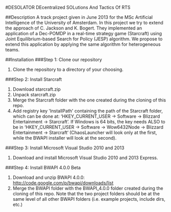 ﻿#DESOLATOR
DEcentralized SOLutions And Tactics Of RTS

##Description
A track project given in June 2013 for the MSc Artificial Intelligence of the University of Amsterdam.
In this project we try to extend the approach of C. Jackson and K. Bogert.
They implemented an application of a Dec-POMDP in a real-time strategy game (Starcraft) using Joint Equilibrium-based Search for Policy (JESP) algorithm.
We propose to extend this application by applying the same algorithm for heterogeneous teams.

##Installation
###Step 1: Clone our repository
1. Clone the repository to a directory of your choosing.

###Step 2: Install Starcraft
1. Download starcraft.zip
2. Unpack starcraft.zip
3. Merge the Starcraft folder with the one created during the cloning of this repo.
4. Add registry key 'InstallPath' containing the path of the Starcraft folder, which can be done at: ‘HKEY_CURRENT_USER -> Software -> Blizzard Entertainment -> Starcraft’. If Windows is 64 bits, the key needs ALSO to be in ‘HKEY_CURRENT_USER -> Software -> Wow6432Node -> Blizzard Entertainment -> Starcraft‘ (ChaosLauncher will look only at the first, while the BWAPI installer will look at the second).

###Step 3: Install Microsoft Visual Studio 2010 and 2013
1. Download and install Microsoft Visual Studio 2010 and 2013 Express.

###Step 4: Install BWAPI 4.0.0 Beta
1. Download and unzip BWAPI 4.0.0: http://code.google.com/p/bwapi/downloads/list
2. Merge the BWAPI folder with the BWAPI_4.0.0 folder created during the cloning of this repo. Note that the two project folders should be at the same level of all other BWAPI folders (i.e. example projects, include dirs, etc.)
